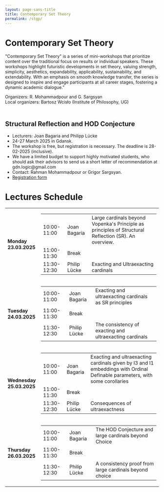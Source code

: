 ```yaml
---
layout: page-sans-title
title: Contemporary Set Theory
permalink: /stgp/
---
```


<div>
    <h1>Contemporary Set Theory</h1>
    <p>"Contemporary Set Theory" is a series of mini-workshops that prioritize content over the traditional focus 
      on results or individual speakers. These workshops highlight futuristic developments in set theory, valuing strength, simplicity, 
      aesthetics, expandability, applicability, sustainability, and extendability. With an emphasis on smooth knowledge transfer, the series is
      designed to inspire and engage participants at all career stages, fostering a dynamic academic dialogue.”</p>
    <p>
        Organizers: R. Mohammadpour and G. Sargsyan <br /> 
        Local organizers: Bartosz Wcisło (Institute of Philosophy, UG)
    </p>
</div>
<br/>

<h2 style="margin-top: 20px;">Structural Reflection and HOD Conjecture</h2>
<ul>
  <li>Lecturers: Joan Bagaria and Philipp Lücke</li>
  <li>24-27 March 2025 in Gdansk.</li>
  <li>The workshop is free, but registration is necessary. The deadline is 28-02-2025 (inclusive).</li>
  <li>We have a limited budget to support highly motivated students, who should ask their advisors to send us a short letter of recommendation at gdn.logic@gmail.com  </li>
  <li>Contact:  Rahman Mohammadpour or Grigor Sargsyan.</li>
  <li>
    <a href="https://docs.google.com/forms/d/e/1FAIpQLSehPUjhHIVgtDXMM3KUZnlh08NxpiVARwUWVBTaCVdMCCmOmQ/viewform?usp=header">Registration form</a>
  </li>
</ul>


<!DOCTYPE html>
<html>
<body>
    <h1>Lectures Schedule</h1>
    <table>
        <tr>
            <td class="day-cell"><b>Monday<br /> 23.03.2025</b></td>
            <td>
                <table class="inner-table">
                    <tr>
                        <td class="time-cell">10:00-11:00</td>
                        <td class="speaker-cell">Joan Bagaria</td>
                        <td class="talk-title">Large cardinals beyond Vopenka's Principle as principles of Structural Reflection (SR). An overview.</td>
                    </tr>
                    <tr>
                        <td class="time-cell">11:00-11:30</td>
                        <td colspan="2" class="break-cell">Break</td>
                    </tr>
                    <tr>
                        <td class="time-cell">11:30-12:30</td>
                        <td class="speaker-cell">Philip Lücke</td>
                        <td class="talk-title">Exacting and Ultraexacting cardinals</td>
                    </tr>
                </table>
            </td>
        </tr>
        <tr>
            <td class="day-cell"><b>Tuesday<br /> 24.03.2025</b></td>
            <td>
                <table class="inner-table">
                    <tr>
                        <td class="time-cell">10:00-11:00</td>
                        <td class="speaker-cell">Joan Bagaria</td>
                        <td class="talk-title">Exacting and ultraexacting cardinals as SR principles</td>
                    </tr>
                    <tr>
                        <td class="time-cell">11:00-11:30</td>
                        <td colspan="2" class="break-cell">Break</td>
                    </tr>
                    <tr>
                        <td class="time-cell">11:30-12:30</td>
                        <td class="speaker-cell">Philip Lücke</td>
                        <td class="talk-title">The consistency of exacting and ultraexacting cardinals</td>
                    </tr>
                </table>
            </td>
        </tr>
        <tr>
            <td class="day-cell"><b>Wednesday<br /> 25.03.2025</b></td>
            <td>
                <table class="inner-table">
                    <tr>
                        <td class="time-cell">10:00-11:00</td>
                        <td class="speaker-cell">Joan Bagaria</td>
                        <td class="talk-title">Exacting and ultraexacting cardinals given by I3 and I1 embeddings with Ordinal Definable parameters, with some corollaries</td>
                    </tr>
                    <tr>
                        <td class="time-cell">11:00-11:30</td>
                        <td colspan="2" class="break-cell">Break</td>
                    </tr>
                    <tr>
                        <td class="time-cell">11:30-12:30</td>
                        <td class="speaker-cell">Philip Lücke</td>
                        <td class="talk-title">Consequences of ultraexactness</td>
                    </tr>
                </table>
            </td>
        </tr>
        <tr>
            <td class="day-cell"><b>Thursday<br /> 26.03.2025</b></td>
            <td>
                <table class="inner-table">
                    <tr>
                        <td class="time-cell">10:00-11:00</td>
                        <td class="speaker-cell">Joan Bagaria</td>
                        <td class="talk-title">The HOD Conjecture and large cardinals beyond Choice</td>
                    </tr>
                    <tr>
                        <td class="time-cell">11:00-11:30</td>
                        <td colspan="2" class="break-cell">Break</td>
                    </tr>
                    <tr>
                        <td class="time-cell">11:30-12:30</td>
                        <td class="speaker-cell">Philip Lücke</td>
                        <td class="talk-title">A consistency proof from large cardinals beyond choice</td>
                    </tr>
                </table>
            </td>
        </tr>
    </table>
</body>
</html>
